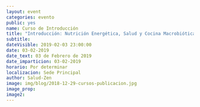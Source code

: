```yaml
---
layout: event
categories: evento
public: yes
name: Curso de Introducción
title: "Introducción: Nutrición Energética, Salud y Cocina Macrobiótica"
subtitle:
dateVisible: 2019-02-03 23:00:00
date: 03-02-2019
date_text: 03 de Febrero de 2019
date_imparticion: 03-02-2019
horario: Por determinar
localizacion: Sede Principal
author: Salud-Zen
image: img/blog/2018-12-29-cursos-publicacion.jpg
image_prop:
image2:
---
```

